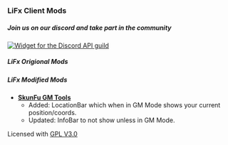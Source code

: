 ### LiFx Client Mods


##### Join us on our discord and take part in the community
[![Widget for the Discord API guild](https://discord.com/api/guilds/779866175134892082/widget.png?style=shield)](https://discord.gg/EH9b6tqQ4C)

##### LiFx Origional Mods


##### LiFx Modified Mods
* **[SkunFu GM Tools](https://skunkfu.net/sf-gm-tools/)**
  * Added: LocationBar which when in GM Mode shows your current position/coords.
  * Updated: InfoBar to not show unless in GM Mode.


Licensed with
[GPL V3.0](LICENSE)
